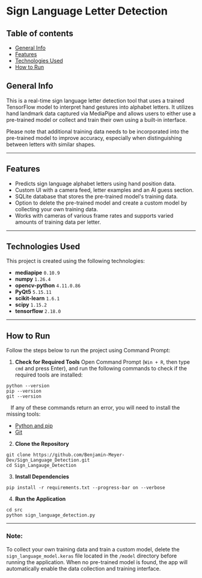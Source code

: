 # Sign Language Letter Detection

## Table of contents
- [General Info](#general-info)
- [Features](#features)
- [Technologies Used](#technologies-used)
- [How to Run](#how-to-run)

## General Info
This is a real-time sign language letter detection tool that uses a trained TensorFlow model to interpret hand gestures into alphabet letters. It utilizes hand landmark data captured via MediaPipe and allows users to either use a pre-trained model or collect and train their own using a built-in interface.

Please note that additional training data needs to be incorporated into the pre-trained model to improve accuracy, especially when distinguishing between letters with similar shapes.

---

## Features

- Predicts sign language alphabet letters using hand position data.
- Custom UI with a camera feed, letter examples and an AI guess section.
- SQLite database that stores the pre-trained model's training data.
- Option to delete the pre-trained model and create a custom model by collecting your own training data.
- Works with cameras of various frame rates and supports varied amounts of training data per letter.

---

## Technologies Used
This project is created using the following technologies:

- **mediapipe** `0.10.9`
- **numpy** `1.26.4`
- **opencv-python** `4.11.0.86`
- **PyQt5** `5.15.11`
- **scikit-learn** `1.6.1`
- **scipy** `1.15.2`
- **tensorflow** `2.18.0`

---

## How to Run
Follow the steps below to run the project using Command Prompt:

1. **Check for Required Tools**
Open Command Prompt (`Win + R`, then type `cmd` and press Enter), and run the following commands to check if the required tools are installed:
```
python --version
pip --version
git --version
```   
&nbsp;&nbsp;&nbsp;If any of these commands return an error, you will need to install the missing tools:
- [Python and pip](https://www.python.org/downloads/)
- [Git](https://git-scm.com/downloads)

2. **Clone the Repository**
```
git clone https://github.com/Benjamin-Meyer-Dev/Sign_Language_Detection.git
cd Sign_Langauge_Detection
```

3. **Install Dependencies**
```
pip install -r requirements.txt --progress-bar on --verbose
```

4. **Run the Application**
```
cd src
python sign_language_detection.py
```

---

### Note:
To collect your own training data and train a custom model, delete the `sign_language_model.keras` file located in the `/model` directory before running the application. When no pre-trained model is found, the app will automatically enable the data collection and training interface.
